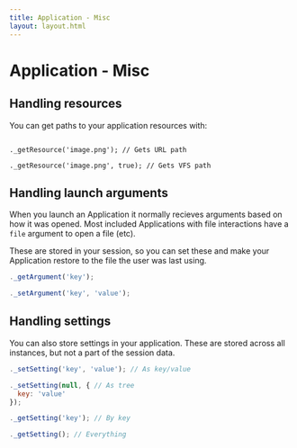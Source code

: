 ```yaml
---
title: Application - Misc
layout: layout.html
---
```


# Application - Misc

## Handling resources

You can get paths to your application resources with:
```

._getResource('image.png'); // Gets URL path

._getResource('image.png', true); // Gets VFS path

```

## Handling launch arguments

When you launch an Application it normally recieves arguments based on how it was opened. Most included Applications with file interactions have a `file` argument to open a file (etc).

These are stored in your session, so you can set these and make your Application restore to the file the user was last using.

```js
._getArgument('key');

._setArgument('key', 'value');
```

## Handling settings

You can also store settings in your application. These are stored across all instances, but not a part of the session data.

```js
._setSetting('key', 'value'); // As key/value

._setSetting(null, { // As tree
  key: 'value'
});

._getSetting('key'); // By key

._getSetting(); // Everything
```
